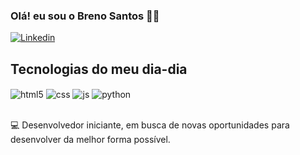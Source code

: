 ### Olá! eu sou o Breno Santos 👋🏼

[![Linkedin](https://img.shields.io/badge/LinkedIn-0077B5?style=for-the-badge&logo=linkedin&logoColor=white)](https://linkedin.com/in/breno-augusto-1965961a0)


## Tecnologias do meu dia-dia

<div style="display: inline_block">
 <img align="center" alt="html5" src="https://img.shields.io/badge/HTML5-E34F26?style=for-the-badge&logo=html5&logoColor=white" />
  <img align="center" alt="css" src="https://img.shields.io/badge/CSS3-1572B6?style=for-the-badge&logo=css3&logoColor=white" />
  <img align="center" alt="js" src="https://img.shields.io/badge/JavaScript-F7DF1E?style=for-the-badge&logo=javascript&logoColor=black" />
  <img align="center" alt="python" src="https://img.shields.io/badge/Python-007ACC?style=for-the-badge&logo=Python&logoColor=white" />
  
</div><br/>
 
💻 Desenvolvedor iniciante, em busca de novas oportunidades para desenvolver da melhor forma possível.

  
